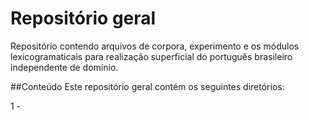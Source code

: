 # Repositório geral

Repositório contendo arquivos de corpora, experimento e os módulos lexicogramaticais para
realização superficial do português brasileiro independente de domínio.

##Conteúdo
Este repositório geral contém os seguintes diretórios:

1 - 
